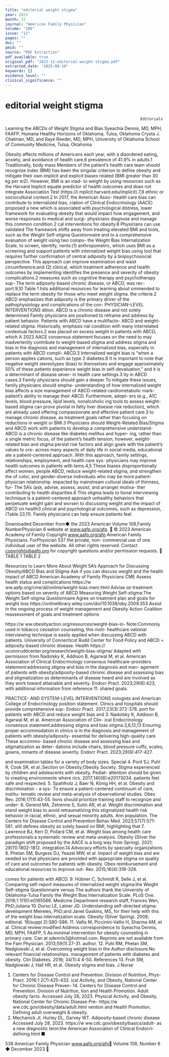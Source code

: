 ```yaml
---
title: "editorial weight stigma"
year: 2023
month: 12
journal: "American Family Physician"
volume: "108"
issue: "12"
pages: ""
doi: ""
pmid: ""
source: "PDF Extraction"
pdf_available: true
original_pdf: "2023-12-editorial-weight-stigma.pdf"
extracted_date: "2025-08-10"
keywords: []
evidence_level: ""
clinical_significance: ""
---
```


# editorial weight stigma

                                                                Editorials
Learning the ABCDs of Weight Stigma and Bias
                  Syeachia Dennis, MD, MPH, FAAFP, Humana Healthy Horizons of Oklahoma, Tulsa, Oklahoma
                           Crysta J. Chatman, MD, and Raye Reeder, MD, MPH, University of
                                           Oklahoma School of Community Medicine, Tulsa, Oklahoma



Obesity affects millions of Americans each year, with a disordered eating, anxiety, and avoidance of health care.6
prevalence of 41.9% in adults.1 Traditionally, body mass                         Members of the patient’s health care team should recognize
index (BMI) has been the singular criterion to define obesity                    and mitigate their own implicit and explicit biases related
(BMI greater than 30 kg per m2). However, BMI is an inad-                        to weight by using resources such as the Harvard Implicit
equate predictor of health outcomes and does not integrate                       Association Test (https://​i mplicit.harvard.edu/implicit).7,8
ethnic or sociocultural context.2 In 2017, the American Asso-                      Health care bias can contribute to internalized bias,
ciation of Clinical Endocrinology (AACE) proposed a new                          which is associated with psychological distress, lower
framework for evaluating obesity that would impact how                           engagement, and worse responses to medical and surgi-
physicians diagnose and manage this common condition.2                           cal interventions for obesity.8 Physicians can use validated
   The framework shifts away from treating elevated BMI and                      tools, such as the Weight Self-stigma Questionnaire and
to a comprehensive evaluation of weight using two compo-                         the Weight Bias Internalization Scale, to screen, identify,
nents:​(1) anthropometric, which uses BMI as a screening                         and support patients with internalized weight bias using
tool that requires further confirmation of central adiposity by                  a biopsychosocial perspective. This approach can improve
examination and waist circumference;​and (2) clinical, which                     treatment adherence and health outcomes by implementing
identifies the presence and severity of obesity complications.2                  measures such as cognitive therapy and psychotherapy sup-
The term adiposity-based chronic disease, or ABCD, was rec-                      port.9,10 Table 1 lists additional resources for learning about
ommended to replace the term obesity for those who meet                          weight stigma.
the criteria.2 ABCD emphasizes that adiposity is the primary
driver of the pathophysiology and complications of the con-                      PHYSICIAN-LEVEL INTERVENTIONS
dition. ABCD is a chronic disease and not solely determined                      Family physicians are positioned to reframe and address
by patient behavior. Patients with ABCD have a multifacto-                       ABCD and weight-related stigma. Historically, emphasis
rial condition with many interrelated contextual factors.2                       was placed on excess weight in patients with ABCD, which
   A 2023 AACE consensus statement focuses on the need to                        may inadvertently contribute to weight-based stigma and
address stigma and bias in the diagnosis and management of                       internalized bias, especially in patients with ABCD compli-
ABCD.3 Internalized weight bias is “when a person applies                        cations, such as type 2 diabetes.8 It is important to note that
negative weight stereotypes (bias) to themselves and engage                      approximately 50% of these patients experience weight bias
in self-devaluation,” and it is a determinant of disease sever-                  in health care settings.3
ity in ABCD cases.3 Family physicians should gain a deeper                          To mitigate these issues, family physicians should empha-
understanding of how internalized weight bias affects a                          size management of ABCD-related cardiometabolic mark-
patient’s ability to manage their ABCD. Furthermore, adopt-                      ers (e.g., A1C levels, blood pressure, lipid levels, nonalcoholic
ing tools to assess weight-based stigma can prove pivotal in                     fatty liver disease risk reduction), which are already used
offering compassionate and effective patient care.3                              to manage chronic disease, as treatment goals rather than
                                                                                 focusing on reductions in weight or BMI.3 Physicians should
Weight-Related Bias/Stigma and ABCD                                              work with patients to develop a comprehensive understand-
ABCD is a chronic disease like diabetes mellitus and hyper-                      ing, rather than a single metric focus, of the patient’s health
tension;​ however, weight-related bias and stigma persist                        risk factors and align goals with the patient’s values to cre-
across many aspects of daily life in social media, educational                   ate a patient-centered approach. With this approach, family
settings, relationships, employment, and health care sys-                        physicians may improve health outcomes in patients with
tems.4,5 These biases disproportionally affect women, people                     ABCD, reduce weight-related stigma, and strengthen the
of color, and gender-diverse individuals who may be more                         patient-physician relationship.
impacted by mainstream cultural ideals of thinness, fur-                            The 5A’s (ask, advise, assess, assist, and arrange) motiva-
ther contributing to health disparities.6 This stigma leads to                   tional interviewing technique is a patient-centered approach
unhealthy behaviors that perpetuate weight gain and worsen                       to discussing weight and the impact of ABCD on health3
clinical and psychological outcomes, such as depression,                         (Table 23,11). Family physicians can help ensure patients feel

Downloaded
December   from◆ the
         2023        American
                 Volume   108,Family
                               NumberPhysician
                                        6      website at www.aafp.org/afp.        © 2023 American Academy of Family
                                                                            Copyright
                                                             www.aafp.org/afp                                  American    Family
                                                                                                                      Physicians. ForPhysician     537
                                                                                                                                      the private, non-
commercial use of one individual user of the website. All other rights reserved. Contact copyrights@aafp.org for copyright questions and/or permission requests.
   TABLE 1                                                                        TABLE 2

   Resources to Learn More About Weight                                           5A’s Approach for Discussing Obesity/ABCD
   Bias and Stigma                                                                Ask if you can discuss weight and the health impact of ABCD
   American Academy of Family Physicians CME
                                                                                  Assess health status and complications
   https://​w ww.aafp.org/cme/all/online/weight-bias.mem.​html
                                                                                  Advise on treatment options based on severity of ABCD
   Measuring Weight Self-stigma:​The Weight Self-stigma
   Questionnaire                                                                  Agree on treatment plan and goals for weight loss
   https://​onlinelibrary.wiley.com/doi/10.1038/oby.​2009.​353
                                                                                  Assist in the ongoing process of weight management and
   Obesity Action Coalition                                                       reassessment of goals and treatment options

   https://​w ww.obesityaction.org/resources/weight-​bias-in-                     Note:​Commonly used in tobacco cessation counseling, this moti-
   healthcare                                                                     vational interviewing technique is easily applied when discussing
                                                                                  ABCD with patients.
   University of Connecticut Rudd Center for Food Policy and
                                                                                  ABCD = adiposity-based chronic disease.
   Health
   https://​uconnruddcenter.org/research/weight-bias-stigma/                      Adapted with permission from Nadolsky K, Addison B, Agarwal M,
                                                                                  et al. American Association of Clinical Endocrinology consensus
   healthcare-providers
                                                                                  statement:​addressing stigma and bias in the diagnosis and man-
                                                                                  agement of patients with obesity/adiposity-based chronic disease
                                                                                  and assessing bias and stigmatization as determinants of disease
heard and are involved as they work toward attainable and                         severity. Endocr Pract. 2023;​29(6):​423, with additional information
                                                                                  from reference 11.
shared goals.

PRACTICE- AND SYSTEM-LEVEL INTERVENTIONS                                         nologists and American College of Endocrinology position statement.
Clinics and hospitals should provide comprehensive sup-                          Endocr Pract. 2017;​23(3):​372-378.
port for patients with ABCD and reduce weight bias and                         3. Nadolsky K, Addison B, Agarwal M, et al. American Association of Clin-
                                                                                  ical Endocrinology consensus statement:​addressing stigma and bias
stigma.3,8,12,13 Ensuring proper accommodation in clinics is                      in the diagnosis and management of patients with obesity/adiposity-
essential for delivering high-quality care. These accommo-                        based chronic disease and assessing bias and stigmatization as deter-
dations include chairs, blood pressure cuffs, scales, gowns,                      minants of disease severity. Endocr Pract. 2023;​29(6):​417-427.

and examination tables for a variety of body sizes. Special                   4. Pont SJ, Puhl R, Cook SR, et al.;​Section on Obesity;​Obesity Society.
                                                                                 Stigma experienced by children and adolescents with obesity. Pediat-
attention should be given to creating environments where                         rics. 2017;​140(6):​e20173034.
patients feel safe and respected.                                              5. Spahlholz J, Baer N, König HH, et al. Obesity and discrimination - a sys-
   To ensure a patient-centered continuum of care, institu-                       tematic review and meta-analysis of observational studies. Obes Rev.
                                                                                  2016;​17(1):​43-55.
tions should prioritize training staff to recognize and under-
                                                                              6. Gerend MA, Zetrenne S, Sutin AR, et al. Weight discrimination and
stand weight bias to avoid retraumatizing this stigmatized                       health risk behavior in racial, ethnic, and sexual minority adults. Ann
population. The Centers for Disease Control and Prevention                       Behav Med. 2023;​57(7):​571-581.
still defines obesity as solely based on BMI, highlighting that                7. Lawrence BJ, Kerr D, Pollard CM, et al. Weight bias among health care
                                                                                  professionals:​a systematic review and meta-analysis. Obesity (Silver
the paradigm shift proposed by the AACE is a long way from                        Spring). 2021;​29(11):​1802-1812.
integration.14 Advocacy efforts by specialty organizations                    8. Phelan SM, Burgess DJ, Yeazel MW, et al. Impact of weight bias and
are needed so that physicians are provided with appropriate                      stigma on quality of care and outcomes for patients with obesity. Obes
reimbursement and educational resources to improve out-                          Rev. 2015;​16(4):​319-326.

comes for patients with ABCD.                                                  9. Hübner C, Schmidt R, Selle J, et al. Comparing self-report measures of
                                                                                  internalized weight stigma:​the Weight Self-stigma Questionnaire versus
The authors thank the University of Oklahoma-Tulsa Family                         the Weight Bias Internalization Scale. PLoS One. 2016;​1 1(10):​e0165566.
Medicine Department research staff, Frances Wen, PhD;​Juliana                 10. Durso LE, Latner JD. Understanding self-directed stigma:​development
Meireles, PhD;​and Janet Gaskins, MS, for their help with this                    of the weight bias internalization scale. Obesity (Silver Spring). 2008;​
editorial.                                                                        16(suppl 2):​S80-S86.
                                                                              11. Vallis M, Piccinini-Vallis H, Sharma AM, et al. Clinical review:​modified
Address correspondence to Syeachia Dennis, MD, MPH, FAAFP,
                                                                                  5 As:​minimal intervention for obesity counseling in primary care. Can
at sdennis3@​hotmail.com. Reprints are not available from the                     Fam Physician. 2013;​59(1):​27-31.
author.
                                                                              12. Puhl RM, Phelan SM, Nadglowski J, et al. Overcoming weight bias in the
Author disclosure:​No relevant financial relationships.                           management of patients with diabetes and obesity. Clin Diabetes. 2016;​
                                                                                  34(1):​4 4-50.
References                                                                    13. Fruh SM, Nadglowski J, Hall HR, et al. Obesity stigma and bias. J Nurse
1. Centers for Disease Control and Prevention. Division of Nutrition, Phys-       Pract. 2016;​1 2(7):​425-432.
   ical Activity, and Obesity, National Center for Chronic Disease Preven-    14. Centers for Disease Control and Prevention. Division of Nutrition,
   tion and Health Promotion. Adult obesity facts. Accessed July 28, 2023.        Physical Activity, and Obesity, National Center for Chronic Disease Pre-
   https://​w ww.cdc.gov/obesity/data/adult.html                                  vention and Health Promotion. Defining adult overweight & obesity.
2. Mechanick JI, Hurley DL, Garvey WT. Adiposity-based chronic disease            Accessed July 28, 2023. https://​w ww.cdc.gov/obesity/basics/adult-
   as a new diagnostic term:​the American Association of Clinical Endocri-        defining.html ■


538 American Family Physician                                  www.aafp.org/afp                             Volume 108, Number 6 ◆ December 2023
